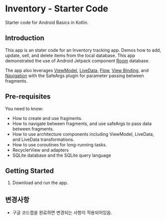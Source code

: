 Inventory - Starter Code
==================================

Starter code for Android Basics in Kotlin.

Introduction
------------

This app is an stater code for an Inventory tracking app. Demos how to add, update, sell, and delete
 items from the local database.
This app demonstrated
the use of Android Jetpack component [Room](https://developer.android.com/training/data-storage/room) database.  

The app also leverages [ViewModel](https://developer.android.com/topic/libraries/architecture/viewmodel),
[LiveData](https://developer.android.com/topic/libraries/architecture/livedata),
[Flow](https://developer.android.com/kotlin/flow),
[View Binding](https://developer.android.com/topic/libraries/view-binding),
and [Navigation](https://developer.android.com/topic/libraries/architecture/navigation/)
with the SafeArgs plugin for parameter passing between fragments.

Pre-requisites
--------------

You need to know:
- How to create and use fragments.
- How to navigate between fragments, and use safeArgs to pass data between fragments.
- How to use architecture components including ViewModel, LiveData, and LiveData transformations.
- How to use coroutines for long-running tasks.
- RecyclerView and adapters
- SQLite database and the SQLite query language


Getting Started
---------------

1. Download and run the app.

변경사항
---------------
- 구글 코드랩을 완료하면 변경되는 사항이 적용되어있음.
